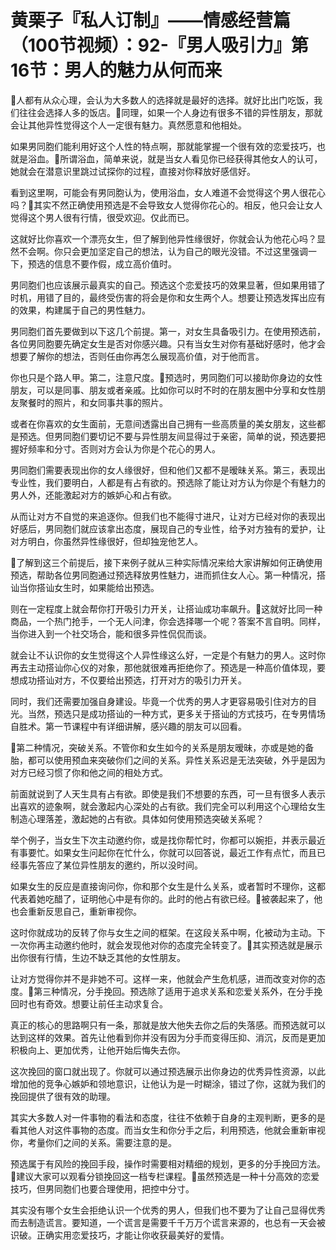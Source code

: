 # 黄栗子『私人订制』——情感经营篇（100节视频）：92-『男人吸引力』第16节：男人的魅力从何而来

🎼人都有从众心理，会认为大多数人的选择就是最好的选择。就好比出门吃饭，我们往往会选择人多的饭店。🎼同理，如果一个人身边有很多不错的异性朋友，那就会让其他异性觉得这个人一定很有魅力。真然愿意和他相处。

如果男同胞们能利用好这个人性的特点啊，那就能掌握一个很有效的恋爱技巧，也就是浴血。🎼所谓浴血，简单来说，就是当女人看见你已经获得其他女人的认可，她就会在潜意识里跳过试探你的过程，直接对你释放好感信好。

看到这里啊，可能会有男同胞认为，使用浴血，女人难道不会觉得这个男人很花心吗？🎼其实不然正确使用预选是不会导致女人觉得你花心的。相反，他只会让女人觉得这个男人很有行情，很受欢迎。仅此而已。

这就好比你喜欢一个漂亮女生，但了解到他异性缘很好，你就会认为他花心吗？显然不会啊。你只会更加坚定自己的想法，认为自己的眼光没错。不过这里强调一下，预选的信息不要作假，成立高价值时。

男同胞们也应该展示最真实的自己。预选这个恋爱技巧的效果显著，但如果用错了时机，用错了目的，最终受伤害的将会是你和女生两个人。想要让预选发挥出应有的效果，构建属于自己的男性魅力。

男同胞们首先要做到以下这几个前提。第一，对女生具备吸引力。在使用预选前，各位男同胞要先确定女生是否对你感兴趣。只有当女生对你有基础好感时，他才会想要了解你的想法，否则任由你再怎么展现高价值，对于他而言。

你也只是个路人甲。第二，注意尺度。🎼预选时，男同胞们可以接助你身边的女性朋友，可以是同事、朋友或者亲戚。比如你可以时不时的在朋友圈中分享和女性朋友聚餐时的照片，和女同事共事的照片。

或者在你喜欢的女生面前，无意间透露出自己拥有一些高质量的美女朋友，这些都是预选。但男同胞们要切记不要与异性朋友间显得过于亲密，简单的说，预选要把握好频率和分寸。否则对方会认为你是个花心的男人。

男同胞们需要表现出你的女人缘很好，但和他们又都不是暧昧关系。第三，表现出专业性，我们要明白，人都是有占有欲的。预选除了能让对方认为你是个有魅力的男人外，还能激起对方的嫉妒心和占有欲。

从而让对方不自觉的来追逐你。但我们也不能得寸进尺，让对方已经对你的表现出好感后，男同胞们就应该拿出态度，展现自己的专业性，给予对方独有的爱护，让对方明白，你虽然异性缘很好，但却独宠他艺人。

🎼了解到这三个前提后，接下来例子就从三种实际情况来给大家讲解如何正确使用预选，帮助各位男同胞通过预选释放男性魅力，进而抓住女人心。第一种情况，搭讪当你搭讪女生时，如果能给出预选。

则在一定程度上就会帮你打开吸引力开关，让搭讪成功率飙升。🎼这就好比同一种商品，一个热门抢手，一个无人问津，你会选择哪一个呢？答案不言自明。同样，当你进入到一个社交场合，能和很多异性侃侃而谈。

就会让不认识你的女生觉得这个人异性缘这么好，一定是个有魅力的男人。这时你再去主动搭讪你心仪的对象，那他就很难再拒绝你了。预选是一种高价值体现，要想成功搭讪对方，不仅要给出预选，打开对方的吸引力开关。

同时，我们还需要加强自身建设。毕竟一个优秀的男人才更容易吸引住对方的目光。当然，预选只是成功搭讪的一种方式，更多关于搭讪的方式技巧，在专男情场自胜术。第一节课程中有详细讲解，感兴趣的朋友可以回看。

🎼第二种情况，突破关系。不管你和女生如今的关系是朋友暧昧，亦或是她的备胎，都可以使用预血来突破你们之间的关系。异性关系迟是无法突破，外乎是因为对方已经习惯了你和他之间的相处方式。

前面就说到了人天生具有占有欲。即使是我们不想要的东西，可一旦有很多人表示出喜欢的迹象啊，就会激起内心深处的占有欲。我们完全可以利用这个心理给女生制造心理落差，激起她的占有欲。具体如何使用预选突破关系呢？

举个例子，当女生下次主动邀约你，或是找你帮忙时，你都可以婉拒，并表示最近有事要忙。如果女生问起你在忙什么，你就可以回答说，最近工作有点忙，而且已经事先答应了某位异性朋友的邀约，所以没时间。

如果女生的反应是直接询问你，你和那个女生是什么关系，或者暂时不理你，这都代表着她吃醋了，证明他心中是有你的。此时的他占有欲已经。🎼被袭起来了，他也会重新反思自己，重新审视你。

这时你就成功的反转了你与女生之间的框架。在这段关系中啊，化被动为主动。下一次你再主动邀约他时，就会发现他对你的态度完全转变了。🎼其实预选就是展示出你很有行情，生边不缺乏其他的女性朋友。

让对方觉得你并不是非她不可。这样一来，他就会产生危机感，进而改变对你的态度。🎼第三种情况，分手挽回。预选除了适用于追求关系和恋爱关系外，在分手挽回时也有奇效。想要让前任主动求复合。

真正的核心的思路啊只有一条，那就是放大他失去你之后的失落感。而预选就可以达到这样的效果。首先让他看到你并没有因为分手而变得压抑、消沉，反而是更加积极向上、更加优秀，让他开始后悔失去你。

这次挽回的窗口就出现了。你就可以通过预选展示出你身边的优秀异性资源，以此增加他的竞争心嫉妒和领地意识，让他认为是一时糊涂，错过了你，这就为我们的挽回提供了很有效的助理。

其实大多数人对一件事物的看法和态度，往往不依赖于自身的主观判断，更多的是看其他人对这件事物的态度。而当女生和你分手之后，利用预选，他就会重新审视你，考量你们之间的关系。需要注意的是。

预选属于有风险的挽回手段，操作时需要相对精细的规划，更多的分手挽回方法。🎼建议大家可以观看分锁挽回这一档专栏课程。🎼虽然预选是一种十分高效的恋爱技巧，但男同胞们也要合理使用，把控中分寸。

其实没有哪个女生会拒绝认识一个优秀的男人，但我们也不要为了让自己显得优秀而去制造谎言。要知道，一个谎言是需要千千万万个谎言来源的，也总有一天会被识破。正确实用恋爱技巧，才能让你收获最美好的爱情。

